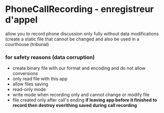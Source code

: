 # PhoneCallRecording - enregistreur d'appel

allow you to record phone discussion only fully without data modifications (create a static file that cannot be changed and also be used in a courthouse (tribunal)

### for safety reasons (data corruption)

- create binary file with our format and encoding and do not allow conversions
- only read file with this app
- allow files saving
- read-only mode
- write mode when recording only and cannot change or modify file
- file created only after call's ending __if leaving app before it finished to record then destroy everithing saved during call recording__

<!-- end -->
